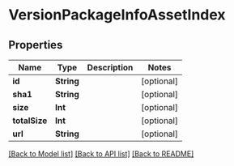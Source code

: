 # VersionPackageInfoAssetIndex

## Properties
Name | Type | Description | Notes
------------ | ------------- | ------------- | -------------
**id** | **String** |  | [optional] 
**sha1** | **String** |  | [optional] 
**size** | **Int** |  | [optional] 
**totalSize** | **Int** |  | [optional] 
**url** | **String** |  | [optional] 

[[Back to Model list]](../README.md#documentation-for-models) [[Back to API list]](../README.md#documentation-for-api-endpoints) [[Back to README]](../README.md)


